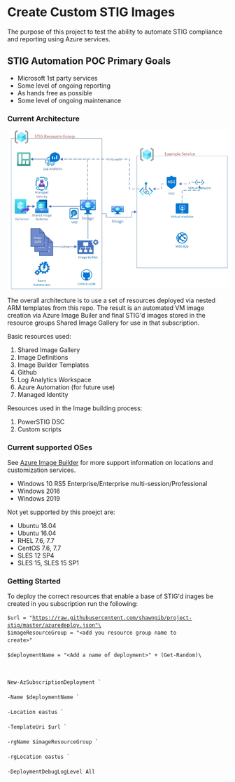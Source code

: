 # Create Custom STIG Images

The purpose of this project to test the ability to automate STIG compliance and reporting using Azure services. 

## STIG Automation POC Primary Goals
- Microsoft 1st party services
- Some level of ongoing reporting
- As hands free as possible
- Some level of ongoing maintenance

### Current Architecture
![](./images/architecture.jpg)

The overall architecture is to use a set of resources deployed via nested ARM templates from this repo. The result is an automated VM image creation via Azure Image Builer and final STIG'd images stored in the resource groups Shared Image Gallery for use in that subscription.

Basic resources used:

1. Shared Image Gallery
2. Image Definitions
3. Image Builder Templates
4. Github
5. Log Analytics Workspace
6. Azure Automation (for future use)
7. Managed Identity

Resources used in the Image building process:

1. PowerSTIG DSC
2. Custom scripts

### Current supported OSes
See [Azure Image Builder](https://docs.microsoft.com/en-us/azure/virtual-machines/linux/image-builder-overview "Azure Image Builder") for more support information on locations and customization services.
* Windows 10 RS5 Enterprise/Enterprise multi-session/Professional
* Windows 2016
* Windows 2019

Not yet supported by this proejct are:
* Ubuntu 18.04
* Ubuntu 16.04
* RHEL 7.6, 7.7
* CentOS 7.6, 7.7
* SLES 12 SP4
* SLES 15, SLES 15 SP1

### Getting Started

To deploy the correct resources that enable a base of STIG'd inages be created in you subscription run the following:

<code>$url = "https://raw.githubusercontent.com/shawngib/project-stig/master/azuredeploy.json"\
$imageResourceGroup = "\<add you resource group name to create\>" \
$deploymentName = "\<Add a name of deployment\>" + (Get-Random)\

New-AzSubscriptionDeployment \`\
  -Name $deploymentName \` \
  -Location eastus \` \
  -TemplateUri $url \` \
  -rgName $imageResourceGroup \`\
  -rgLocation eastus \`\
  -DeploymentDebugLogLevel All\
  </code>

